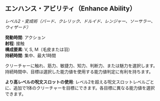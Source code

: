 ## エンハンス・アビリティ（Enhance Ability）
*レベル2・変成術（バード、クレリック、ドルイド、レンジャー、ソーサラー、ウィザード）*

**発動時間**: アクション  
**射程**: 接触  
**構成要素**: V, S, M（毛皮または羽）  
**持続時間**: 集中、最大1時間

クリーチャーに触れ、筋力、敏捷力、知力、判断力、または魅力を選択します。持続時間中、目標は選択した能力値を使用する能力値判定に有利を持ちます。

**より高レベルの呪文スロットの使用**: レベル2を超える呪文スロットレベルごとに、追加で1体のクリーチャーを目標にできます。各目標に異なる能力値を選択できます。
